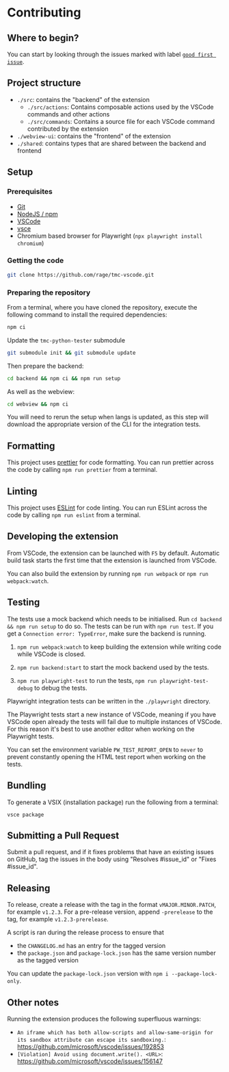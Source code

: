 # Contributing

## Where to begin?

You can start by looking through the issues marked with label [`good first issue`](https://github.com/rage/tmc-vscode/labels/good%20first%20issue).

## Project structure

- `./src`: contains the "backend" of the extension
  - `./src/actions`: Contains composable actions used by the VSCode commands and other actions
  - `./src/commands`: Contains a source file for each VSCode command contributed by the extension
- `./webview-ui`: contains the "frontend" of the extension
- `./shared`: contains types that are shared between the backend and frontend

## Setup

### Prerequisites

-   [Git](https://git-scm.com/)
-   [NodeJS / npm](https://nodejs.org/)
-   [VSCode](https://code.visualstudio.com/)
-   [vsce](https://www.npmjs.com/package/vsce)
-   Chromium based browser for Playwright (`npx playwright install chromium`)

### Getting the code

```bash
git clone https://github.com/rage/tmc-vscode.git
```

### Preparing the repository

From a terminal, where you have cloned the repository, execute the following command to install the required dependencies:

```bash
npm ci
```

Update the `tmc-python-tester` submodule

```bash
git submodule init && git submodule update
```

Then prepare the backend:

```bash
cd backend && npm ci && npm run setup
```

As well as the webview:

```bash
cd webview && npm ci
```

You will need to rerun the setup when langs is updated, as this step will download the appropriate version of the CLI for the integration tests.

## Formatting

This project uses [prettier](https://prettier.io/) for code formatting. You can run prettier across the code by calling `npm run prettier` from a terminal.

## Linting

This project uses [ESLint](https://eslint.org/) for code linting. You can run ESLint across the code by calling `npm run eslint` from a terminal.

## Developing the extension

From VSCode, the extension can be launched with `F5` by default.
Automatic build task starts the first time that the extension is launched from VSCode.

You can also build the extension by running `npm run webpack` or `npm run webpack:watch`.

## Testing

The tests use a mock backend which needs to be initialised. Run `cd backend && npm run setup` to do so. The tests can be run with `npm run test`. If you get a `Connection error: TypeError`, make sure the backend is running.

1. `npm run webpack:watch` to keep building the extension while writing code while VSCode is closed.

2. `npm run backend:start` to start the mock backend used by the tests.

3. `npm run playwright-test` to run the tests, `npm run playwright-test-debug` to debug the tests.

Playwright integration tests can be written in the `./playwright` directory.

The Playwright tests start a new instance of VSCode, meaning if you have VSCode open already the tests will fail due to multiple instances of VSCode. For this reason it's best to use another editor when working on the Playwright tests.

You can set the environment variable `PW_TEST_REPORT_OPEN` to `never` to prevent constantly opening the HTML test report when working on the tests.

## Bundling

To generate a VSIX (installation package) run the following from a terminal:

```
vsce package
```

## Submitting a Pull Request

Submit a pull request, and if it fixes problems that have an existing issues on GitHub, tag the issues in the body using "Resolves #issue_id" or "Fixes #issue_id".

## Releasing

To release, create a release with the tag in the format `vMAJOR.MINOR.PATCH`, for example `v1.2.3`. For a pre-release version, append `-prerelease` to the tag, for example `v1.2.3-prerelease`.

A script is ran during the release process to ensure that

- the `CHANGELOG.md` has an entry for the tagged version
- the `package.json` and `package-lock.json` has the same version number as the tagged version

You can update the `package-lock.json` version with `npm i --package-lock-only`.

## Other notes

Running the extension produces the following superfluous warnings:
- `An iframe which has both allow-scripts and allow-same-origin for its sandbox attribute can escape its sandboxing.`: https://github.com/microsoft/vscode/issues/192853
- `[Violation] Avoid using document.write(). <URL>`: https://github.com/microsoft/vscode/issues/156147
